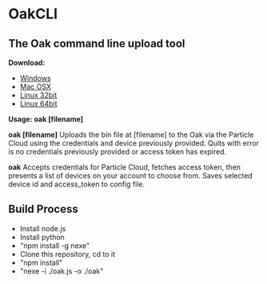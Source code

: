 # OakCLI
## The Oak command line upload tool

**Download:** 
- [Windows](https://github.com/digistump/OakCLI/releases/download/0.9.1/oakcli-0.9.1-win.zip)
- [Mac OSX](https://github.com/digistump/OakCLI/releases/download/0.9.1/oakcli-0.9.1-osx.zip)
- [Linux 32bit](https://github.com/digistump/OakCLI/releases/download/0.9.1/oakcli-0.9.1-linux32.tar.gz)
- [Linux 64bit](https://github.com/digistump/OakCLI/releases/download/0.9.1/oakcli-0.9.1-linux64.tar.gz)

**Usage: oak [filename]**

**oak [filename]** Uploads the bin file at [filename] to the Oak via the Particle Cloud using the credentials and device previously provided. Quits with error is no credentials previously provided or access token has expired.

**oak** Accepts credentials for Particle Cloud, fetches access token, then presents a list of devices on your account to choose from. Saves selected device id and access_token to config file.

## Build Process
 - Install node.js
 - Install python
 - "npm install -g nexe"
 - Clone this repository, cd to it
 - "npm install"
 - "nexe -i ./oak.js -o ./oak"



